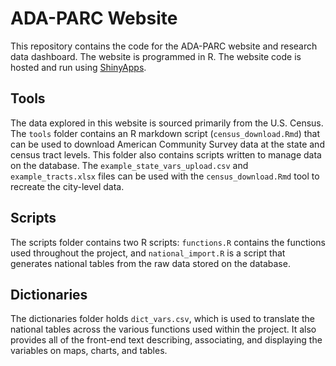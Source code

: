 # ADA-PARC Website

This repository contains the code for the ADA-PARC website and research data dashboard. The website is programmed in R. The website code is hosted and run using [ShinyApps](https://www.shinyapps.io).

## Tools

The data explored in this website is sourced primarily from the U.S. Census. The `tools` folder contains an R markdown script (`census_download.Rmd`) that can be used to download American Community Survey data at the state and census tract levels. This folder also contains scripts written to manage data on the database. The `example_state_vars_upload.csv` and `example_tracts.xlsx` files can be used with the `census_download.Rmd` tool to recreate the city-level data.

## Scripts

The scripts folder contains two R scripts: `functions.R` contains the functions used throughout the project, and `national_import.R` is a script that generates national tables from the raw data stored on the database.

## Dictionaries

The dictionaries folder holds `dict_vars.csv`, which is used to translate the national tables across the various functions used within the project. It also provides all of the front-end text describing, associating, and displaying the variables on maps, charts, and tables.
